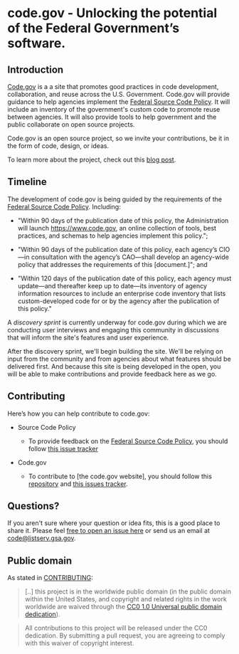 
# code.gov - Unlocking the potential of the Federal Government’s software.

## Introduction

[Code.gov](https://code.gov) is a a site that promotes good practices in code development, collaboration, and reuse across the U.S.  Government. Code.gov will provide guidance to help agencies implement the [Federal Source Code Policy](https://sourcecode.cio.gov). It will include an inventory of the government's custom code to promote reuse between agencies. It will also provide tools to help government and the public collaborate on open source projects.

Code.gov is an open source project, so we invite your contributions, be it in the form of code, design, or ideas. 

To learn more about the project, check out this [blog post](https://www.whitehouse.gov/blog/2016/08/08/peoples-code).

## Timeline

The development of code.gov is being guided by the requirements of the [Federal Source Code Policy](https://sourcecode.cio.gov/). Including:

* "Within 90 days of the publication date of this policy, the Administration will launch https://www.code.gov, an online collection of tools, best practices, and schemas to help agencies implement this policy.";
    
* "Within 90 days of the publication date of this policy, each agency’s CIO—in consultation with the agency’s CAO—shall develop an agency-wide policy that addresses the requirements of this [document.]";  and

* "Within 120 days of the publication date of this policy, each agency must update—and thereafter keep up to date—its inventory of agency information resources to include an enterprise code inventory that lists custom-developed code for or by the agency after the publication of this policy."
    
A *discovery sprint* is currently underway for code.gov during which we are conducting user interviews and engaging this community in discussions that will inform the site's features and user experience. 

After the discovery sprint, we'll begin building the site. We'll be relying on input from the community and from agencies about what features should be delivered first. And because this site is being developed in the open, you will be able to make contributions and provide feedback here as we go. 

## Contributing

Here’s how you can help contribute to code.gov: 

* Source Code Policy 
  * To provide feedback on the [Federal Source Code Policy](https://sourcecode.cio.gov/), you should follow [this issue tracker](https://github.com/WhiteHouse/source-code-policy/issues)

* Code.gov 
    * To contribute to [the code.gov website], you should follow this [repository](https://github.com/presidential-innovation-fellows/code-gov-web) and [this issues tracker](https://github.com/presidential-innovation-fellows/code-gov-web/issues).

## Questions? 
If you aren't sure where your question or idea fits, this is a good place to share it. Please feel [free to open an issue here](https://github.com/presidential-innovation-fellows/code-gov-web/issues) or send us an email at code@listserv.gsa.gov.

## Public domain

As stated in [CONTRIBUTING](CONTRIBUTING.md):

> [..] this project is in the worldwide public domain (in the public domain within the United States, and copyright and related rights in the work worldwide are waived through the [CC0 1.0 Universal public domain dedication](https://creativecommons.org/publicdomain/zero/1.0/)).

> All contributions to this project will be released under the CC0
dedication. By submitting a pull request, you are agreeing to comply
with this waiver of copyright interest.
